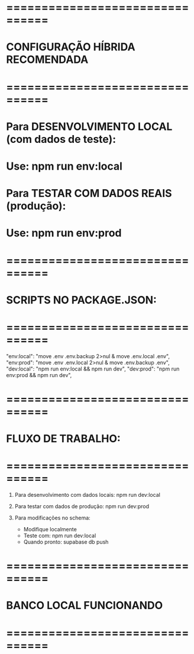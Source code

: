 # ================================
# CONFIGURAÇÃO HÍBRIDA RECOMENDADA
# ================================

# Para DESENVOLVIMENTO LOCAL (com dados de teste):
# Use: npm run env:local

# Para TESTAR COM DADOS REAIS (produção):
# Use: npm run env:prod

# ================================
# SCRIPTS NO PACKAGE.JSON:
# ================================

"env:local": "move .env .env.backup 2>nul & move .env.local .env",
"env:prod": "move .env .env.local 2>nul & move .env.backup .env",
"dev:local": "npm run env:local && npm run dev",
"dev:prod": "npm run env:prod && npm run dev",

# ================================
# FLUXO DE TRABALHO:
# ================================

1. Para desenvolvimento com dados locais:
   npm run dev:local

2. Para testar com dados de produção:
   npm run dev:prod

3. Para modificações no schema:
   - Modifique localmente
   - Teste com: npm run dev:local
   - Quando pronto: supabase db push

# ================================
# BANCO LOCAL FUNCIONANDO
# ================================
